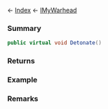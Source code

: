 ← [Index](Api-Index) ← [IMyWarhead](Sandbox.ModAPI.Ingame.IMyWarhead)

### Summary

```csharp
public virtual void Detonate()
```

### Returns

### Example

### Remarks

